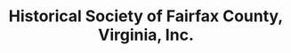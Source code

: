 ---
layout: repo
title: "Historical Society of Fairfax County, Virginia, Inc."
id: 16584
permalink: repos/16584/
---